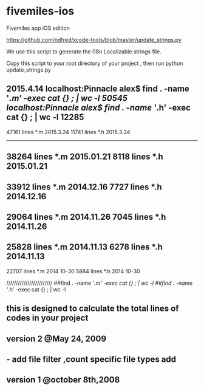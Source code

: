 fivemiles-ios
=============

Fivemiles app iOS edition


https://github.com/ndfred/xcode-tools/blob/master/update_strings.py

We use this script to generate the i18n Localizable.strings file.

Copy this script to your root directory of your project , then run python update_strings.py <The Localizable.strings file you want to keep>



2015.4.14
localhost:Pinnacle alex$ find . -name '*.m' -exec cat {} \; | wc -l
50545
localhost:Pinnacle alex$ find . -name '*.h' -exec cat {} \; | wc -l
12285
---------------------------

47161 lines *.m 2015.3.24
11741 lines *.h 2015.3.24

---------------------------
38264 lines *.m 2015.01.21
8118  lines *.h 2015.01.21
----------------------------

33912 lines *.m 2014.12.16
7727  lines *.h 2014.12.16
----------------------------

29064  lines *.m 2014.11.26
7045   lines *.h 2014.11.26
----------------------------
25828  lines *.m 2014.11.13
6278   lines *.h 2014.11.13
---------------------------
22707 lines *.m   2014 10-30
5884 lines *.h   2014 10-30


////////////////////////
##find . -name '*.m' -exec cat {} \; | wc -l
##find . -name '*.h' -exec cat {} \; | wc -l
##  this is designed to calculate the total lines of codes in your project
##  version 2 @May 24, 2009
##  \- add file filter ,count specific file types add 
##  version 1 @october 8th,2008 
